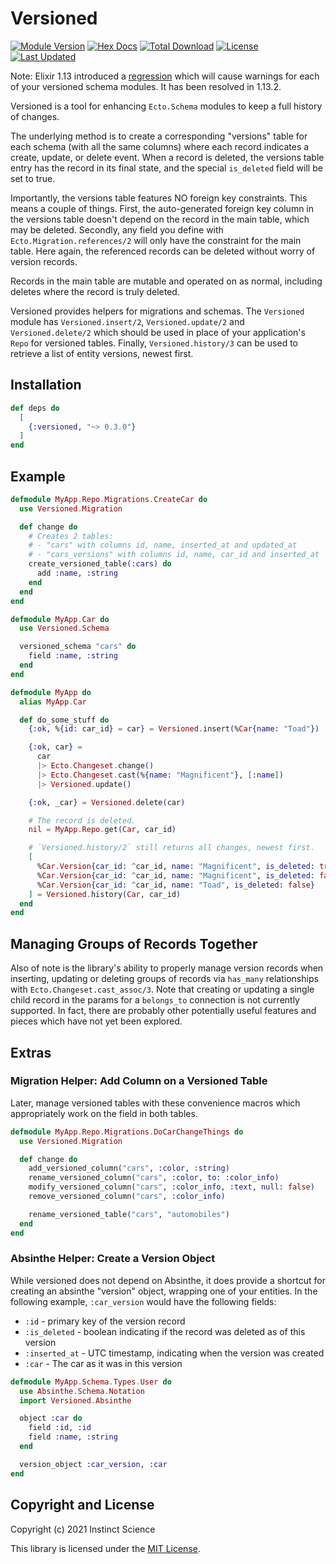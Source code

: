 # Versioned

[![Module Version](https://img.shields.io/hexpm/v/versioned.svg)](https://hex.pm/packages/versioned)
[![Hex Docs](https://img.shields.io/badge/hex-docs-lightgreen.svg)](https://hexdocs.pm/versioned/)
[![Total Download](https://img.shields.io/hexpm/dt/versioned.svg)](https://hex.pm/packages/versioned)
[![License](https://img.shields.io/hexpm/l/versioned.svg)](https://github.com/instinctscience/versioned/blob/master/LICENSE)
[![Last Updated](https://img.shields.io/github/last-commit/instinctscience/versioned.svg)](https://github.com/instinctscience/versioned/commits/master)

Note: Elixir 1.13 introduced
a [regression](https://github.com/elixir-ecto/ecto/issues/3803) which will
cause warnings for each of your versioned schema modules. It has been resolved
in 1.13.2.

Versioned is a tool for enhancing `Ecto.Schema` modules to keep a full
history of changes.

The underlying method is to create a corresponding "versions" table for each
schema (with all the same columns) where each record indicates a create,
update, or delete event. When a record is deleted, the versions table entry
has the record in its final state, and the special `is_deleted` field will be
set to true.

Importantly, the versions table features NO foreign key constraints. This means
a couple of things. First, the auto-generated foreign key column in the versions
table doesn't depend on the record in the main table, which may be deleted.
Secondly, any field you define with `Ecto.Migration.references/2` will only have
the constraint for the main table. Here again, the referenced records can be
deleted without worry of version records.

Records in the main table are mutable and operated on as normal, including
deletes where the record is truly deleted.

Versioned provides helpers for migrations and schemas. The `Versioned` module
has `Versioned.insert/2`, `Versioned.update/2` and `Versioned.delete/2` which
should be used in place of your application's `Repo` for versioned tables.
Finally, `Versioned.history/3` can be used to retrieve a list of entity
versions, newest first.

## Installation

```elixir
def deps do
  [
    {:versioned, "~> 0.3.0"}
  ]
end
```

## Example

```elixir
defmodule MyApp.Repo.Migrations.CreateCar do
  use Versioned.Migration

  def change do
    # Creates 2 tables:
    # - "cars" with columns id, name, inserted_at and updated_at
    # - "cars_versions" with columns id, name, car_id and inserted_at
    create_versioned_table(:cars) do
      add :name, :string
    end
  end
end

defmodule MyApp.Car do
  use Versioned.Schema

  versioned_schema "cars" do
    field :name, :string
  end
end

defmodule MyApp do
  alias MyApp.Car

  def do_some_stuff do
    {:ok, %{id: car_id} = car} = Versioned.insert(%Car{name: "Toad"})

    {:ok, car} =
      car
      |> Ecto.Changeset.change()
      |> Ecto.Changeset.cast(%{name: "Magnificent"}, [:name])
      |> Versioned.update()

    {:ok, _car} = Versioned.delete(car)

    # The record is deleted.
    nil = MyApp.Repo.get(Car, car_id)

    # `Versioned.history/2` still returns all changes, newest first.
    [
      %Car.Version{car_id: ^car_id, name: "Magnificent", is_deleted: true},
      %Car.Version{car_id: ^car_id, name: "Magnificent", is_deleted: false},
      %Car.Version{car_id: ^car_id, name: "Toad", is_deleted: false}
    ] = Versioned.history(Car, car_id)
  end
end
```

## Managing Groups of Records Together

Also of note is the library's ability to properly manage version records when
inserting, updating or deleting groups of records via `has_many` relationships
with `Ecto.Changeset.cast_assoc/3`. Note that creating or updating a single
child record in the params for a `belongs_to` connection is not currently
supported. In fact, there are probably other potentially useful features and
pieces which have not yet been explored.

## Extras

### Migration Helper: Add Column on a Versioned Table

Later, manage versioned tables with these convenience macros which appropriately
work on the field in both tables.

```elixir
defmodule MyApp.Repo.Migrations.DoCarChangeThings do
  use Versioned.Migration

  def change do
    add_versioned_column("cars", :color, :string)
    rename_versioned_column("cars", :color, to: :color_info)
    modify_versioned_column("cars", :color_info, :text, null: false)
    remove_versioned_column("cars", :color_info)

    rename_versioned_table("cars", "automobiles")
  end
end
```

### Absinthe Helper: Create a Version Object

While versioned does not depend on Absinthe, it does provide a shortcut for
creating an absinthe "version" object, wrapping one of your entities. In the
following example, `:car_version` would have the following fields:

* `:id` - primary key of the version record
* `:is_deleted` - boolean indicating if the record was deleted as of this version
* `:inserted_at` - UTC timestamp, indicating when the version was created
* `:car` - The car as it was in this version

```elixir
defmodule MyApp.Schema.Types.User do
  use Absinthe.Schema.Notation
  import Versioned.Absinthe

  object :car do
    field :id, :id
    field :name, :string
  end

  version_object :car_version, :car
end
```

## Copyright and License

Copyright (c) 2021 Instinct Science

This library is licensed under the [MIT License](./LICENSE).
